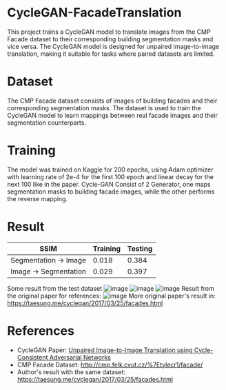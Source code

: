 # CycleGAN-FacadeTranslation
This project trains a CycleGAN model to translate images from the CMP Facade dataset to their corresponding building segmentation masks and vice versa. The CycleGAN model is designed for unpaired image-to-image translation, making it suitable for tasks where paired datasets are limited.

# Dataset
The CMP Facade dataset consists of images of building facades and their corresponding segmentation masks. The dataset is used to train the CycleGAN model to learn mappings between real facade images and their segmentation counterparts.

# Training
The model was trained on Kaggle for 200 epochs, using Adam optimizer with learning rate of 2e-4 for the first 100 epoch and linear decay for the next 100 like in the paper. Cycle-GAN Consist of 2 Generator, one maps segmentation masks to building facade images, while the other performs the reverse mapping.

# Result
|SSIM                 |Training|Testing|
|---------------------|--------|-------|
|Segmentation -> Image| 0.018  | 0.384 |
|Image -> Segmentation| 0.029  | 0.397 |

Some result from the test dataset
![image](https://github.com/user-attachments/assets/6b8c5227-a71d-47b4-9c5d-a95cacd1b980)
![image](https://github.com/user-attachments/assets/4c5af0fe-28ac-44e2-9068-19b08be7d3ff)
![image](https://github.com/user-attachments/assets/d66bcf27-d938-4fd1-ba32-c0355b434ac1)
Result from the original paper for references:
![image](https://github.com/user-attachments/assets/c2d4cdae-4835-488d-b379-f70206a813ef)
More original paper's result in: https://taesung.me/cyclegan/2017/03/25/facades.html

# References
- CycleGAN Paper: [Unpaired Image-to-Image Translation using Cycle-Consistent Adversarial Networks](https://arxiv.org/abs/1703.10593)
- CMP Facade Dataset: http://cmp.felk.cvut.cz/%7Etylecr1/facade/
- Author's result with the same dataset: https://taesung.me/cyclegan/2017/03/25/facades.html
